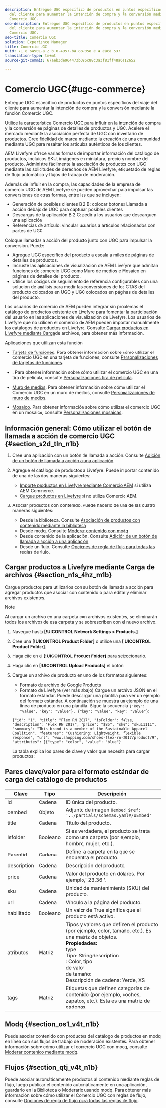 ```yaml
---
description: Entregue UGC específico de productos en puntos específicos del viaje
  del cliente para aumentar la intención de compra y la conversión mediante la función
  Comercio UGC.
seo-description: Entregue UGC específico de productos en puntos específicos del viaje
  del cliente para aumentar la intención de compra y la conversión mediante la función
  Comercio UGC.
seo-title: Comercio UGC
solution: Experience Manager
title: Comercio UGC
uuid: 71 e 64901-a 2 b 6-4957-ba 88-058 e 4 eaca 537
translation-type: tm+mt
source-git-commit: 67aeb3de964473b326c88c3a3f81ff48a6a12652

---
```



# Comercio UGC{#ugc-commerce}

Entregue UGC específico de productos en puntos específicos del viaje del cliente para aumentar la intención de compra y la conversión mediante la función Comercio UGC.

Utilice la característica Comercio UGC para influir en la intención de compra y la conversión en páginas de detalles de productos y UGC. Acelere el mercado mediante la asociación perfecta de UGC con inventario de productos. Cree fidelidad de marca mediante la creación de una comunidad mediante UGC para resaltar los artículos auténticos de los clientes.

AEM Livefyre ofrece varias formas de importar información del catálogo de productos, incluidos SKU, imágenes en miniatura, precio y nombre del producto. Administre fácilmente la asociación de productos con UGC mediante las solicitudes de derechos de AEM Livefyre, etiquetado de reglas de flujo automático y flujos de trabajo de moderación.

Además de influir en la compra, las capacidades de la empresa de comercio UGC de AEM Livefyre se pueden aprovechar para impulsar las conversiones de otras formas, entre las que se incluyen:

* Generación de posibles clientes B 2 B: colocar botones Llamada a acción debajo de UGC para capturar posibles clientes
* Descargas de la aplicación B 2 C: pedir a los usuarios que descarguen una aplicación
* Referencias de artículo: vincular usuarios a artículos relacionados con partes de UGC

Coloque llamadas a acción del producto junto con UGC para impulsar la conversión. Puede:

* Agregue UGC específico del producto a escala a miles de páginas de detalles de productos.
* Incruste las aplicaciones de visualización de AEM Livefyre que admitan funciones de comercio UGC como Muro de medios e Mosaico en páginas de detalles del producto.
* Utilice los códigos de seguimiento de referencia configurables con una solución de análisis para medir las conversiones de los CTAS del producto colocados en UGC y UGC colocados en páginas de detalles del producto.

Los usuarios de comercio de AEM pueden integrar sin problemas el catálogo de productos existente en Livefyre para fomentar la participación del usuario en las aplicaciones de visualización de Livefyre. Los usuarios de Livefyre que no utilicen el comercio de AEM pueden importar manualmente los catálogos de productos en Livefyre. Consulte [Cargar productos en Livefyre mediante Carga](/help/using/c-features-livefyre/c-ugc-commerce.md)de archivos, para obtener más información.

Aplicaciones que utilizan esta función:

* [Tarjeta de funciones](../c-about-apps/c-feature-card-app/c-feature-card-app.md#c_feature_card_app). Para obtener información sobre cómo utilizar el comercio UGC en una tarjeta de funciones, consulte [Personalizaciones de tarjetas de funciones](../c-about-apps/c-feature-card-app/c-feature-card-app.md#section_uds_gzm_5y).

* [](../c-about-apps/c-filmstrip-app/c-filmstrip-app.md#concept_jpc_n2j_jbb). Para obtener información sobre cómo utilizar el comercio UGC en una tira de película, consulte [Personalizaciones tira de película](../c-about-apps/c-filmstrip-app/c-filmstrip-customizations.md#c_filmstrip_customizations).

* [Muro de medios](../c-about-apps/c-media-wall-app/c-media-wall-app.md#c_media_wall_app). Para obtener información sobre cómo utilizar el Comercio UGC en un muro de medios, consulte [Personalizaciones de muro de medios](../c-about-apps/c-media-wall-app/r-media-wall-customizations.md#r_media_wall_customizations).

* [Mosaico](../c-about-apps/c-mosaic-app/c-mosaic-app.md#c_mosaic_app). Para obtener información sobre cómo utilizar el comercio UGC en un mosaico, consulte [Personalizaciones mosaicas](../c-about-apps/c-mosaic-app/c-mosaic-customizations.md#c_mosaic_customizations).

## Información general: Cómo utilizar el botón de llamada a acción de comercio UGC {#section_s2d_tln_n1b}

1. Cree una aplicación con un botón de llamada a acción. Consulte [Adición de un botón de llamada a acción a una aplicación](/help/using/c-features-livefyre/c-call-to-action-button.md#task_36190DD1C8204C7793CB7EEA379C2155).
1. Agregue el catálogo de productos a Livefyre. Puede importar contenido de una de las dos maneras siguientes:

   * [Importe productos en Livefyre mediante Comercio AEM](https://helpx.adobe.com/experience-manager/6-4/sites/administering/using/livefyre.html) si utiliza AEM Commerce.
   * [Cargue productos en Livefyre](/help/using/c-features-livefyre/c-ugc-commerce.md) si no utiliza Comercio AEM.

1. Asociar productos con contenido. Puede hacerlo de una de las cuatro maneras siguientes:

   * Desde la biblioteca. Consulte [Asociación de productos con contenido mediante la biblioteca](../c-library/t-associate-products-with-content-using-the-library.md#t_associate_products_with_content_using_the_library)
   * Desde modq. Consulte [Moderar contenido con modq](/help/using/c-features-livefyre/c-about-moderation/c-modq.md)
   * Desde contenido de la aplicación. Consulte [Adición de un botón de llamada a acción a una aplicación](/help/using/c-features-livefyre/c-call-to-action-button.md)
   * Desde un flujo. Consulte [Opciones de regla de flujo para todas las reglas de flujo](../c-streams/c-stream-rule-options-for-all-stream-rules.md#c_stream_rule_options_for_all_stream_rules).

## Cargar productos a Livefyre mediante Carga de archivos {#section_n1s_4hz_m1b}

Cargue productos para utilizarlos con su botón de llamada a acción para agregar productos que asociar con contenido o para editar y eliminar archivos existentes.

>[!NOTE]
>
>Al cargar un archivo en una carpeta con archivos existentes, se eliminarán todos los archivos de esa carpeta y se sobrescriben con el nuevo archivo.

1. Navegue hasta **[!UICONTROL Network Settings > Products.]**
1. Cree una **[!UICONTROL Product Folder]** o utilice una **[!UICONTROL Product Folder]**.

1. Haga clic en el **[!UICONTROL Product Folder]** para seleccionarlo.
1. Haga clic en **[!UICONTROL Upload Products]** el botón.
1. Cargue un archivo de producto en uno de los formatos siguientes:

   * Formato de archivo de Google Products
   * Formato de Livefyre (ver más abajo)
   Cargue un archivo JSON en el formato estándar. Puede descargar una plantilla para ver un ejemplo del formato estándar. A continuación se muestra un ejemplo de una línea de producto en una plantilla. Sigue la secuencia `{"key": "value", "key": "value"}, {"key": "value", "key": "value"}`:

   ```
   {"id": "1", "title": "Flex RN 2017", "isFolder": false, "description": "Flex RN 2017", "price": "$85", "sku": "sku11111", "summary": "This brand is a member of the Sustainable Apparel Coalition", "features": "Cushioning: Lightweight, flexible response", "url": "www.shopping.com/shoes-flex-rn-2017/product/9", "attributes": [{"type": "color", "value": "blue"}
   ```

   La tabla explica los pares de clave y valor que necesita para cargar productos:

## Pares clave/valor para el formato estándar de carga del catálogo de productos

| Clave | Tipo | Descripción |
|--- |--- |--- |
| id | Cadena | ID única del producto. |
| oembed | Objeto | Adjunto de imagen `0embed $ref: '../partials/schemas.yaml#/oEmbed'` |
| title | Cadena | Título del producto. |
| Isfolder | Booleano | Si es verdadera, el producto se trata como una carpeta (por ejemplo, hombre, mujer, etc.). |
| Parentid | Cadena | Define la carpeta en la que se encuentra el producto. |
| description | Cadena | Descripción del producto. |
| price | Cadena | Valor del producto en dólares. Por ejemplo,' 23.36 '. |
| sku | Cadena | Unidad de mantenimiento (SKU) del producto. |
| url | Cadena | Vínculo a la página del producto. |
| habilitado | Booleano | Un valor de True significa que el producto está activo. |
| atributos | Matriz | Tipos y valores que definen el producto (por ejemplo, color, tamaño, etc.). Es una matriz de objetos.</br>**Propiedades:**</br>type </br>Tipo: Stringdescription</br>: Color, tipo </br>de valor </br>de tamaño: </br>Descripción de cadena: Verde, XS |
| tags | Matriz | Etiquetas que definen categorías de contenido (por ejemplo, coches, zapatos, etc.). Esta es una matriz de cadenas. |

## Modq {#section_os1_v4t_n1b}

Puede asociar contenido con productos del catálogo de productos en modq en línea con sus flujos de trabajo de moderación existentes. Para obtener información sobre cómo utilizar el comercio UGC con modq, consulte [Moderar contenido mediante modq](/help/using/c-features-livefyre/c-about-moderation/c-moderate-content-using-app-content.md).

## Flujos {#section_qtj_v4t_n1b}

Puede asociar automáticamente productos al contenido mediante reglas de flujo, luego publicar el contenido automáticamente en una aplicación, guardarlo en la Biblioteca o Moderarlo usando modq. Para obtener más información sobre cómo utilizar el Comercio UGC con reglas de flujo, consulte [Opciones de regla de flujo para todas las reglas de flujo](../c-streams/c-stream-rule-options-for-all-stream-rules.md#c_stream_rule_options_for_all_stream_rules).
